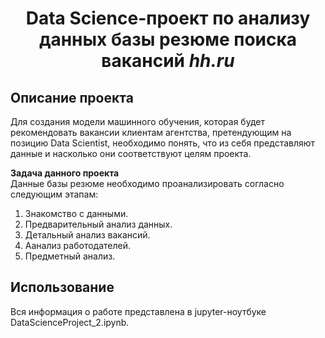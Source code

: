 # <center> Data Science-проект по анализу данных базы резюме поиска вакансий *hh.ru* </center>  

## Описание проекта  

Для создания модели машинного обучения, которая будет рекомендовать вакансии клиентам агентства, претендующим на позицию Data Scientist, необходимо понять, что из себя представляют данные и насколько они соответствуют целям проекта.


**Задача данного проекта**  
Данные базы резюме необходимо проанализировать согласно следующим этапам:  

1. Знакомство с данными.
2. Предварительный анализ данных.
3. Детальный анализ вакансий.
4. Аанализ работодателей.
5. Предметный анализ. 


## Использование
Вся информация о работе представлена в jupyter-ноутбуке DataScienceProject_2.ipynb.  